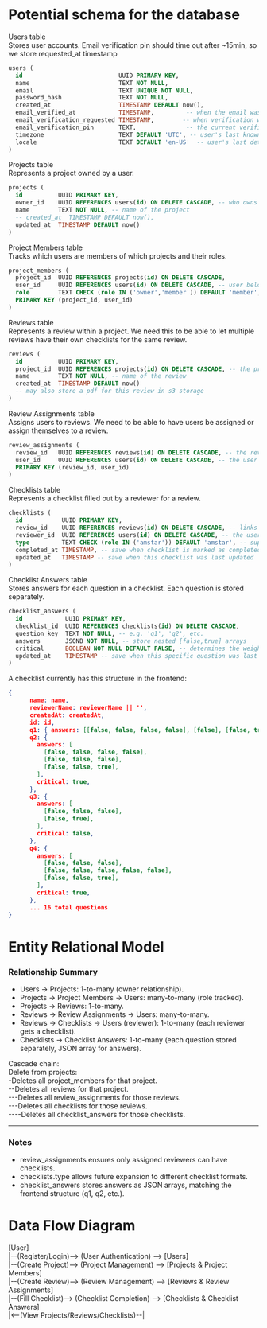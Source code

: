 # Potential schema for the database

Users table  
Stores user accounts. Email verification pin should time out after ~15min, so we store requested_at timestamp

```sql
users (
  id                           UUID PRIMARY KEY,
  name                         TEXT NOT NULL,
  email                        TEXT UNIQUE NOT NULL,
  password_hash                TEXT NOT NULL,
  created_at                   TIMESTAMP DEFAULT now(),
  email_verified_at            TIMESTAMP,         -- when the email was verified, we dont need a boolean
  email_verification_requested TIMESTAMP,        -- when verification was requested
  email_verification_pin       TEXT,              -- the current verification code
  timezone                     TEXT DEFAULT 'UTC', -- user's last known or sign up timezone
  locale                       TEXT DEFAULT 'en-US'  -- user's last detected locale
)
```

Projects table  
Represents a project owned by a user.

```sql
projects (
  id          UUID PRIMARY KEY,
  owner_id    UUID REFERENCES users(id) ON DELETE CASCADE, -- who owns this project
  name        TEXT NOT NULL, -- name of the project
  -- created_at  TIMESTAMP DEFAULT now(),
  updated_at  TIMESTAMP DEFAULT now()
)
```

Project Members table  
Tracks which users are members of which projects and their roles.

```sql
project_members (
  project_id  UUID REFERENCES projects(id) ON DELETE CASCADE,
  user_id     UUID REFERENCES users(id) ON DELETE CASCADE, -- user belonging to this project
  role        TEXT CHECK (role IN ('owner','member')) DEFAULT 'member', -- user can be owner or member
  PRIMARY KEY (project_id, user_id)
)
```

Reviews table  
Represents a review within a project. We need this to be able to let multiple reviews have their own checklists for the same review.

```sql
reviews (
  id          UUID PRIMARY KEY,
  project_id  UUID REFERENCES projects(id) ON DELETE CASCADE, -- the project this review is part of
  name        TEXT NOT NULL, -- name of the review
  created_at  TIMESTAMP DEFAULT now()
  -- may also store a pdf for this review in s3 storage
)
```

Review Assignments table  
Assigns users to reviews. We need to be able to have users be assigned or assign themselves to a review.

```sql
review_assignments (
  review_id   UUID REFERENCES reviews(id) ON DELETE CASCADE, -- the review
  user_id     UUID REFERENCES users(id) ON DELETE CASCADE, -- the user assigned to that review
  PRIMARY KEY (review_id, user_id)
)
```

Checklists table  
Represents a checklist filled out by a reviewer for a review.

```sql
checklists (
  id           UUID PRIMARY KEY,
  review_id    UUID REFERENCES reviews(id) ON DELETE CASCADE, -- links checklist to a specific review, allows multiple reviews in a project to each have multiple checklists associated with them
  reviewer_id  UUID REFERENCES users(id) ON DELETE CASCADE, -- the user assigned to review this checklist
  type         TEXT CHECK (role IN ('amstar')) DEFAULT 'amstar', -- support for other formats later
  completed_at TIMESTAMP, -- save when checklist is marked as completed
  updated_at   TIMESTAMP -- save when this checklist was last updated
)
```

Checklist Answers table  
Stores answers for each question in a checklist. Each question is stored separately.

```sql
checklist_answers (
  id            UUID PRIMARY KEY,
  checklist_id  UUID REFERENCES checklists(id) ON DELETE CASCADE,
  question_key  TEXT NOT NULL, -- e.g. 'q1', 'q2', etc.
  answers       JSONB NOT NULL, -- store nested [false,true] arrays
  critical      BOOLEAN NOT NULL DEFAULT FALSE, -- determines the weight of this question when scoring
  updated_at    TIMESTAMP -- save when this specific question was last updated
)
```

A checklist currently has this structure in the frontend:

```json
{
      name: name,
      reviewerName: reviewerName || '',
      createdAt: createdAt,
      id: id,
      q1: { answers: [[false, false, false, false], [false], [false, true]], critical: false },
      q2: {
        answers: [
          [false, false, false, false],
          [false, false, false],
          [false, false, true],
        ],
        critical: true,
      },
      q3: {
        answers: [
          [false, false, false],
          [false, true],
        ],
        critical: false,
      },
      q4: {
        answers: [
          [false, false, false],
          [false, false, false, false, false],
          [false, false, true],
        ],
        critical: true,
      },
      ... 16 total questions
}
```

# Entity Relational Model

### Relationship Summary

- Users → Projects: 1-to-many (owner relationship).
- Projects → Project Members → Users: many-to-many (role tracked).
- Projects → Reviews: 1-to-many.
- Reviews → Review Assignments → Users: many-to-many.
- Reviews → Checklists → Users (reviewer): 1-to-many (each reviewer gets a checklist).
- Checklists → Checklist Answers: 1-to-many (each question stored separately, JSON array for answers).


Cascade chain:  
Delete from projects:  
-Deletes all project_members for that project.  
--Deletes all reviews for that project.  
---Deletes all review_assignments for those reviews.  
---Deletes all checklists for those reviews.  
----Deletes all checklist_answers for those checklists.  

---

### Notes

- review_assignments ensures only assigned reviewers can have checklists.
- checklists.type allows future expansion to different checklist formats.
- checklist_answers stores answers as JSON arrays, matching the frontend structure (q1, q2, etc.).

# Data Flow Diagram

[User]<br>
|--(Register/Login)--> (User Authentication) --> [Users]  
|--(Create Project)--> (Project Management) --> [Projects & Project Members]  
|--(Create Review)--> (Review Management) --> [Reviews & Review Assignments]  
|--(Fill Checklist)--> (Checklist Completion) --> [Checklists & Checklist Answers]  
|<--(View Projects/Reviews/Checklists)--|
